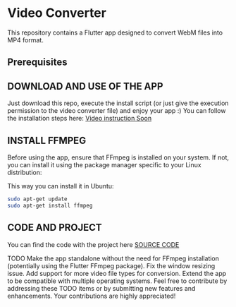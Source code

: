 # Video Converter

This repository contains a Flutter app designed to convert WebM files into MP4 format. 

## Prerequisites

## DOWNLOAD AND USE OF THE APP
Just download this repo, execute the install script (or just give the execution permission to the  video converter file) and enjoy your app :)
You can follow the installation steps here:
[Video instruction Soon](https://www.youtube.com/)

## INSTALL FFMPEG
Before using the app, ensure that FFmpeg is installed on your system. If not, you can install it using the package manager specific to your Linux distribution:

This way you can install it in Ubuntu:
```bash
sudo apt-get update
sudo apt-get install ffmpeg
```


## CODE AND PROJECT

You can find the code with the project here 
[SOURCE CODE](https://github.com/stefanospin7/video_converter)


TODO
Make the app standalone without the need for FFmpeg installation (potentially using the Flutter FFmpeg package).
Fix the window resizing issue.
Add support for more video file types for conversion.
Extend the app to be compatible with multiple operating systems.
Feel free to contribute by addressing these TODO items or by submitting new features and enhancements. Your contributions are highly appreciated!
